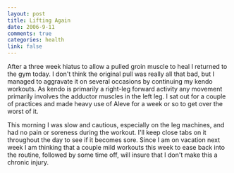 ```yaml
--- 
layout: post
title: Lifting Again
date: 2006-9-11
comments: true
categories: health
link: false
---
```

After a three week hiatus to allow a pulled groin muscle to heal I returned to the gym today. I don't think the original pull was really all that bad, but I managed to aggravate it on several occasions by continuing my kendo workouts. As kendo is primarily a right-leg forward activity any movement primarily involves the adductor muscles in the left leg. I sat out for a couple of practices and made heavy use of Aleve for a week or so to get over the worst of it.

This morning I was slow and cautious, especially on the leg machines, and had no pain or soreness during the workout. I'll keep close tabs on it throughout the day to see if it becomes sore. Since I am on vacation next week I am thinking that a couple mild workouts this week to ease back into the routine, followed by some time off, will insure that I don't make this a chronic injury.
